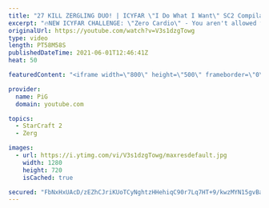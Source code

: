 ```yaml
---
title: "27 KILL ZERGLING DUO! | ICYFAR \"I Do What I Want\" SC2 Compilation"
excerpt: "🔥NEW ICYFAR CHALLENGE: \"Zero Cardio\" - You aren't allowed to go past 30 workers. Send submissions to eonblu95@gmail.com as attachment AND only ICYFAR as the subject. Max 1 replay per person. Latest submission is on the 6th February.  In this week’s episode of I Cast Your Freakin Awesome Replays (ICYFAR)"
originalUrl: https://youtube.com/watch?v=V3s1dzgTowg
type: video
length: PT58M58S
publishedDateTime: 2021-06-01T12:46:41Z
heat: 50

featuredContent: "<iframe width=\"800\" height=\"500\" frameborder=\"0\" src=\"https://www.youtube.com/embed/V3s1dzgTowg\" allow=\"accelerometer; autoplay; encrypted-media; gyroscope; picture-in-picture\" allowfullscreen></iframe>"

provider:
  name: PiG
  domain: youtube.com

topics:
  - StarCraft 2
  - Zerg

images:
  - url: https://i.ytimg.com/vi/V3s1dzgTowg/maxresdefault.jpg
    width: 1280
    height: 720
    isCached: true

secured: "FbNxHxUAcD/zEZhCJriKUoTCyNghtzHHehiqC90r7Lq7HT+9/kwzMYN15gvBadk0WeQBqX/YUmH1+vLD43d5AMmmgLesvgO1ay0eHyCXi0mZLEehC0/tO6xFfkpgxWnbqF1ZAeAAN3cjXEZmQXfJOM4Muxy3od77wDPcz+6gpftspX8Kz9MH0+aga5OYCs6LE6/yWRanBjQtDrQAUHpVSJTwqFAgC1Ncbl+xH+pUDuG6q0M1ZrwXwT1qrV/ndgW2NUQxfbqcLq/NpfrpfmhjQ97PQRXa00OJ94SvNBzKwzdRDpWnWw1Mm0dAPtJUknsXMJlCKuXNx9VIbdRbCoE/EybLTO2hmQY/Ef2uhgaNz/qWXh0zoSBNgZvsY9hU9kS8IE+cs5AiQeImskcqRFz927zZq1NnOznPoHivc8qA5x0=;2msVw/G9XUbi6ReQ0HTC5g=="
---
```


